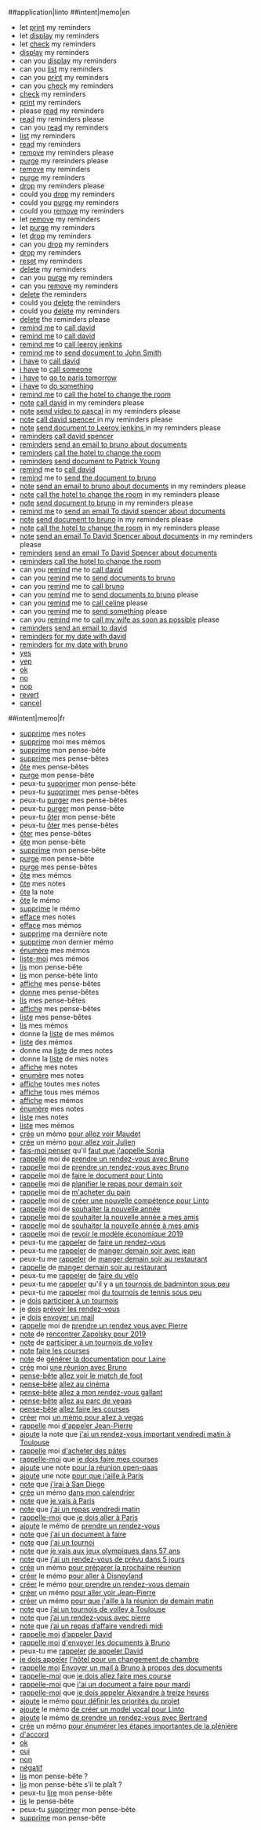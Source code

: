 ##application|linto
##intent|memo|en
- let [print](action_list) my reminders
- let [display](action_list) my reminders
- let [check](action_list) my reminders
- [display](action_list) my reminders
- can you [display](action_list) my reminders
- can you [list](action_list) my reminders
- can you [print](action_list) my reminders
- can you [check](action_list) my reminders
- [check](action_list) my reminders
- [print](action_list) my reminders
- please [read](action_list) my reminders
- [read](action_list) my reminders please
- can you [read](action_list) my reminders
- [list](action_list) my reminders
- [read](action_list) my reminders
- [remove](action_delete) my reminders please
- [purge](action_delete) my reminders please
- [remove](action_delete) my reminders
- [purge](action_delete) my reminders
- [drop](action_delete) my reminders please
- could you [drop](action_delete) my reminders
- could you [purge](action_delete) my reminders
- could you [remove](action_delete) my reminders
- let [remove](action_delete) my reminders
- let [purge](action_delete) my reminders
- let [drop](action_delete) my reminders
- can you [drop](action_delete) my reminders
- [drop](action_delete) my reminders
- [reset](action_delete) my reminders
- [delete](action_delete) my reminders
- can you [purge](action_delete) my reminders
- can you [remove](action_delete) my reminders
- [delete](action_delete) the reminders
- could you [delete](action_delete) the reminders
- could you [delete](action_delete) my reminders
- [delete](action_delete) the reminders please
- [remind me](action_create) to [call david](expression)
- [remind me](action_create) to [call david](expression)
- [remind me](action_create) to [call leeroy jenkins](expression)
- [remind me](action_create) to [send document to John Smith](expression)
- [i have](action_create) to [call david](expression)
- [i have](action_create) to [call someone](expression)
- [i have](action_create) to [go to paris tomorrow](expression)
- [i have](action_create) to [do something](expression)
- [remind me](action_create) to [call the hotel to change the room](expression)
- [note](action_create) [call david](expression) in my reminders please
- [note](action_create) [send video to pascal](expression) in my reminders please
- [note](action_create) [call david spencer ](expression) in my reminders please
- [note](action_create) [send document to Leeroy jenkins ](expression) in my reminders please
- [reminders](action_create) [call david spencer](expression)
- [reminders](action_create) [send an email to bruno about documents](expression)
- [reminders](action_create) [call the hotel to change the room](expression)
- [reminders](action_create) [send document to Patrick Young](expression)
- [remind](action_create) me to [call david](expression)
- [remind](action_create) me to [send the document to bruno](expression)
- [note](action_create) [send an email to bruno about documents](expression) in my reminders please
- [note](action_create) [call the hotel to change the room](expression) in my reminders please
- [note](action_create) [send document to bruno](expression) in my reminders please
- [remind me](action_create) to [send an email To david spencer about documents](expression)
- [note](action_create) [send document to bruno](expression) in my reminders please
- [note](action_create) [call the hotel to change the room](expression) in my reminders please
- [note](action_create) [send an email To David Spencer about documents](expression) in my reminders please
- [reminders](action_create) [send an email To David Spencer about documents](expression)
- [reminders](action_create) [call the hotel to change the room](expression)
- can you [remind](action_create) me to [call david](expression)
- can you [remind](action_create) me to [send documents to bruno](expression)
- can you [remind](action_create) me to [call bruno](expression)
- can you [remind](action_create) me to [send documents to bruno](expression) please
- can you [remind](action_create) me to [call celine](expression) please
- can you [remind](action_create) me to [send something](expression) please
- can you [remind](action_create) me to [call my wife as soon as possible](expression) please
- [reminders](action_create) [send an email to david](expression)
- [reminders](action_create) [for my date with david](expression)
- [reminders](action_create) [for my date with bruno](expression)
- [yes](isok)
- [yep](isok)
- [ok](isok)
- [no](isko)
- [nop](isko)
- [revert](isko)
- [cancel](isko)

##intent|memo|fr
- [supprime](action_delete) mes notes
- [supprime](action_delete) moi mes mémos
- [supprime](action_delete) mon pense-bête
- [supprime](action_delete) mes pense-bêtes
- [ôte](action_delete) mes pense-bêtes
- [purge](action_delete) mon pense-bête
- peux-tu [supprimer](action_delete) mon pense-bête
- peux-tu [supprimer](action_delete) mes pense-bêtes
- peux-tu [purger](action_delete) mes pense-bêtes
- peux-tu [purger](action_delete) mon pense-bête
- peux-tu [ôter](action_delete) mon pense-bête
- peux-tu [ôter](action_delete) mes pense-bêtes
- [ôter](action_delete) mes pense-bêtes
- [ôte](action_delete) mon pense-bête
- [supprime](action_delete) mon pense-bête
- [purge](action_delete) mon pense-bête
- [purge](action_delete) mes pense-bêtes
- [ôte](action_delete) mes mémos
- [ôte](action_delete) mes notes
- [ôte](action_delete) la note
- [ôte](action_delete) le mémo
- [supprime](action_delete) le mémo
- [efface](action_delete) mes notes
- [efface](action_delete) mes mémos
- [supprime](action_delete) ma dernière note
- [supprime](action_delete) mon dernier mémo
- [énumère](action_list) mes mémos
- [liste-moi](action_list) mes mémos
- [lis](action_list) mon pense-bête
- [lis](action_list) mon pense-bête linto
- [affiche](action_list) mes pense-bêtes
- [donne](action_list) mes pense-bêtes
- [lis](action_list) mes pense-bêtes
- [affiche](action_list) mes pense-bêtes
- [liste](action_list) mes pense-bêtes
- [lis](action_list) mes mémos
- donne la [liste](action_list) de mes mémos
- [liste](action_list) des mémos
- donne ma [liste](action_list) de mes notes
- donne la [liste](action_list) de mes notes
- [affiche](action_list) mes notes
- [enumère](action_list) mes notes
- [affiche](action_list) toutes mes notes
- [affiche](action_list) tous mes mémos
- [affiche](action_list) mes mémos
- [énumère](action_list) mes notes
- [liste](action_list) mes notes
- [liste](action_list) mes mémos
- [crée](action_create) un mémo [pour allez voir Maudet](expression)
- [crée](action_create) un mémo [pour allez voir Julien](expression)
- [fais-moi penser](action_create) qu'il [faut que j'appelle Sonia](expression)
- [rappelle](action_create) moi de [prendre un rendez-vous avec Bruno](expression)
- [rappelle](action_create) moi de [prendre un rendez-vous avec Bruno](expression)
- [rappelle](action_create) moi de [faire le document pour Linto](expression)
- [rappelle](action_create) moi de [planifier le repas pour demain soir](expression)
- [rappelle](action_create) moi de [m'acheter du pain](expression)
- [rappelle](action_create) moi de [créer une nouvelle compétence pour Linto](expression)
- [rappelle](action_create) moi de [souhaiter la nouvelle année](expression)
- [rappelle](action_create) moi de [souhaiter la nouvelle année a mes amis](expression)
- [rappelle](action_create) moi de [souhaiter la nouvelle année à mes amis](expression)
- [rappelle](action_create) moi de [revoir le modèle économique 2019](expression)
- peux-tu me [rappeler](action_create) de [faire un rendez-vous](expression)
- peux-tu me [rappeler](action_create) de [manger demain soir avec jean](expression)
- peux-tu me [rappeler](action_create) de [manger demain soir au restaurant](expression)
- [rappelle](action_create) de [manger demain soir au restaurant](expression)
- peux-tu me [rappeler](action_create) de [faire du vélo](expression)
- peux-tu me [rappeler](action_create) qu'il y a [un tournois de badminton sous peu](expression)
- peux-tu me [rappeler](action_create) moi [du tournois de tennis sous peu](expression)
- je [dois](action_create) [participer à un tournois](expression)
- je [dois](action_create) [prévoir les rendez-vous](expression)
- je [dois](action_create) [envoyer un mail](expression)
- [rappelle](action_create) moi de [prendre un rendez vous avec Pierre](expression)
- [note](action_create) de [rencontrer Zapolsky pour 2019](expression)
- [note](action_create) de [participer à un tournois de volley](expression)
- [note](action_create) [faire les courses](expression)
- [note](action_create) de [générer la documentation pour Laine](expression)
- [crée](action_create) moi [une réunion avec Bruno](expression)
- [pense-bête](action_create) [allez voir le match de foot](expression)
- [pense-bête](action_create) [allez au cinéma](expression)
- [pense-bête](action_create) [allez a mon rendez-vous gallant](expression)
- [pense-bête](action_create) [allez au parc de vegas](expression)
- [pense-bête](action_create) [allez faire les courses](expression)
- [créer](action_create) moi [un mémo pour allez à vegas](expression)
- [rappelle](action_create) moi [d'appeler Jean-Pierre](expression)
- [ajoute](action_create) la note que [j'ai un rendez-vous important vendredi matin à Toulouse](expression)
- [rappelle](action_create) moi [d'acheter des pâtes](expression)
- [rappelle-moi](action_create) que [je dois faire mes courses](expression)
- [ajoute](action_create) une note [pour la réunion open-paas](expression)
- [ajoute](action_create) une note [pour que j'aille à Paris](expression)
- [note](action_create) que [j'irai à San Diego](expression)
- [crée](action_create) un mémo [dans mon calendrier](expression)
- [note](action_create) que [je vais à Paris](expression)
- [note](action_create) que [j'ai un repas vendredi matin](expression)
- [rappelle-moi](action_create) que [je dois aller à Paris](expression)
- [ajoute](action_create) le mémo de [prendre un rendez-vous](expression)
- [note](action_create) que [j'ai un document à faire](expression)
- [note](action_create) que [j'ai un tournoi](expression)
- [note](action_create) que [je vais aux jeux olympiques dans 57 ans](expression)
- [note](action_create) que [j'ai un rendez-vous de prévu dans 5 jours](expression)
- [crée](action_create) un mémo [pour préparer la prochaine réunion](expression)
- [créer](action_create) le mémo [pour aller à Disneyland](expression)
- [créer](action_create) le mémo [pour prendre un rendez-vous demain](expression)
- [créer](action_create) un mémo [pour aller voir Jean-Pierre](expression)
- [créer](action_create) un mémo [pour que j'aille à la réunion de demain matin](expression)
- [note](action_create) que [j’ai un tournois de volley à Toulouse](expression)
- [note](action_create) que [j’ai un rendez-vous avec pierre](expression)
- [note](action_create) que [j’ai un repas d’affaire vendredi midi](expression)
- [rappelle moi](action_create) [d’appeler David](expression)
- [rappelle moi](action_create) [d'envoyer les documents à Bruno](expression)
- peux-tu me [rappeler](action_create) [de appeler David](expression)
- [je dois appeler](action_create) [l'hôtel pour un changement de chambre](expression)
- [rappelle moi](action_create) [Envoyer un mail à Bruno à propos des documents](expression)
- [rappelle-moi](action_create) que [je dois allez faire mes course](expression)
- [rappelle-moi](action_create) que [j'ai un document a faire pour mardi ](expression)
- [rappelle-moi](action_create) que [je dois appeler Alexandre à treize heures](expression)
- [ajoute](action_create) le mémo [pour définir les priorités du projet](expression)
- [ajoute](action_create) le mémo [de créer un model vocal pour Linto](expression)
- [ajoute](action_create) le mémo [de prendre un rendez-vous avec Bertrand](expression)
- [crée](action_create) un mémo [pour énumérer les étapes importantes de la plénière](expression)
- [d'accord](isok)
- [ok](isok)
- [oui](isok)
- [non](isko)
- [négatif](isko)
- [lis](action_list) mon pense-bête ?
- [lis](action_list) mon pense-bête s’il te plaît ?
- peux-tu [lire](action_list) mon pense-bête
- [lis](action_list) le pense-bête
- peux-tu [supprimer](action_delete) mon pense-bête
- [supprime](action_delete) mon pense-bête

